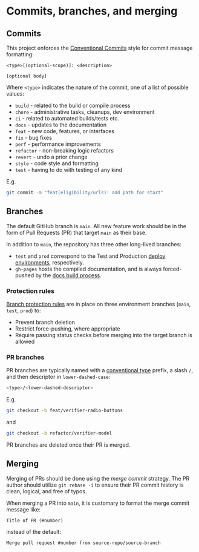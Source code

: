 # Commits, branches, and merging

## Commits

This project enforces the [Conventional Commits][conventional-commits] style for commit message formatting:

```
<type>[(optional-scope)]: <description>

[optional body]
```

Where `<type>` indicates the nature of the commit, one of a list of possible values:

- `build` - related to the build or compile process
- `chore` - administrative tasks, cleanups, dev environment
- `ci` - related to automated builds/tests etc.
- `docs` - updates to the documentation
- `feat` - new code, features, or interfaces
- `fix` - bug fixes
- `perf` - performance improvements
- `refactor` - non-breaking logic refactors
- `revert` - undo a prior change
- `style` - code style and formatting
- `test` - having to do with testing of any kind

E.g.

```bash
git commit -m "feat(eligibility/urls): add path for start"
```

## Branches

The default GitHub branch is `main`. All new feature work should be in the form of Pull Requests (PR) that target `main` as their
base.

In addition to `main`, the repository has three other long-lived branches:

- `test` and `prod` correspond to the Test and Production [deploy environments](../deployment/README.md), respectively.
- `gh-pages` hosts the compiled documentation, and is always forced-pushed by the
  [docs build process](../getting-started/documentation.md#deploying).

### Protection rules

[Branch protection rules][gh-branch-protection] are in place on three environment branches (`main`, `test`, `prod`) to:

- Prevent branch deletion
- Restrict force-pushing, where appropriate
- Require passing status checks before merging into the target branch is allowed

### PR branches

PR branches are typically named with a [conventional type][conventional-commits] prefix, a slash `/`, and then descriptor in `lower-dashed-case`:

```bash
<type>/<lower-dashed-descriptor>
```

E.g.

```bash
git checkout -b feat/verifier-radio-buttons
```

and

```bash
git checkout -b refactor/verifier-model
```

PR branches are deleted once their PR is merged.

## Merging

Merging of PRs should be done using the _merge commit_ strategy. The PR author should utilize `git rebase -i` to ensure
their PR commit history is clean, logical, and free of typos.

When merging a PR into `main`, it is customary to format the merge commit message like:

```console
Title of PR (#number)
```

instead of the default:

```console
Merge pull request #number from source-repo/source-branch
```

[conventional-commits]: https://www.conventionalcommits.org/en/v1.0.0/
[gh-branch-protection]: https://docs.github.com/en/github/administering-a-repository/defining-the-mergeability-of-pull-requests/about-protected-branches
